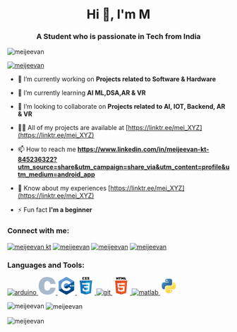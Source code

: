<h1 align="center">Hi 👋, I'm M</h1>
<h3 align="center">A Student who is passionate in Tech from India</h3>

<p align="left"> <img src="https://komarev.com/ghpvc/?username=meijeevan&label=Profile%20views&color=0e75b6&style=flat" alt="meijeevan" /> </p>

<p align="left"> <a href="https://github.com/ryo-ma/github-profile-trophy"><img src="https://github-profile-trophy.vercel.app/?username=meijeevan" alt="meijeevan" /></a> </p>

- 🔭 I’m currently working on **Projects related to Software & Hardware**

- 🌱 I’m currently learning **AI ML,DSA,AR & VR**

- 👯 I’m looking to collaborate on **Projects related to AI, IOT, Backend, AR & VR**

- 👨‍💻 All of my projects are available at [https://linktr.ee/mei_XYZ](https://linktr.ee/mei_XYZ)

- 📫 How to reach me **https://www.linkedin.com/in/meijeevan-kt-845236322?utm_source=share&utm_campaign=share_via&utm_content=profile&utm_medium=android_app**

- 📄 Know about my experiences [https://linktr.ee/mei_XYZ](https://linktr.ee/mei_XYZ)

- ⚡ Fun fact **I'm a beginner**

<h3 align="left">Connect with me:</h3>
<p align="left">
<a href="https://linkedin.com/in/meijeevan kt" target="blank"><img align="center" src="https://raw.githubusercontent.com/rahuldkjain/github-profile-readme-generator/master/src/images/icons/Social/linked-in-alt.svg" alt="meijeevan kt" height="30" width="40" /></a>
<a href="https://kaggle.com/meijeevan" target="blank"><img align="center" src="https://raw.githubusercontent.com/rahuldkjain/github-profile-readme-generator/master/src/images/icons/Social/kaggle.svg" alt="meijeevan" height="30" width="40" /></a>
<a href="https://www.codechef.com/users/meijeevan" target="blank"><img align="center" src="https://cdn.jsdelivr.net/npm/simple-icons@3.1.0/icons/codechef.svg" alt="meijeevan" height="30" width="40" /></a>
<a href="https://www.hackerrank.com/meijeevan" target="blank"><img align="center" src="https://raw.githubusercontent.com/rahuldkjain/github-profile-readme-generator/master/src/images/icons/Social/hackerrank.svg" alt="meijeevan" height="30" width="40" /></a>
</p>

<h3 align="left">Languages and Tools:</h3>
<p align="left"> <a href="https://www.arduino.cc/" target="_blank" rel="noreferrer"> <img src="https://cdn.worldvectorlogo.com/logos/arduino-1.svg" alt="arduino" width="40" height="40"/> </a> <a href="https://www.cprogramming.com/" target="_blank" rel="noreferrer"> <img src="https://raw.githubusercontent.com/devicons/devicon/master/icons/c/c-original.svg" alt="c" width="40" height="40"/> </a> <a href="https://www.w3schools.com/cpp/" target="_blank" rel="noreferrer"> <img src="https://raw.githubusercontent.com/devicons/devicon/master/icons/cplusplus/cplusplus-original.svg" alt="cplusplus" width="40" height="40"/> </a> <a href="https://www.w3schools.com/css/" target="_blank" rel="noreferrer"> <img src="https://raw.githubusercontent.com/devicons/devicon/master/icons/css3/css3-original-wordmark.svg" alt="css3" width="40" height="40"/> </a> <a href="https://git-scm.com/" target="_blank" rel="noreferrer"> <img src="https://www.vectorlogo.zone/logos/git-scm/git-scm-icon.svg" alt="git" width="40" height="40"/> </a> <a href="https://www.w3.org/html/" target="_blank" rel="noreferrer"> <img src="https://raw.githubusercontent.com/devicons/devicon/master/icons/html5/html5-original-wordmark.svg" alt="html5" width="40" height="40"/> </a> <a href="https://www.mathworks.com/" target="_blank" rel="noreferrer"> <img src="https://upload.wikimedia.org/wikipedia/commons/2/21/Matlab_Logo.png" alt="matlab" width="40" height="40"/> </a> <a href="https://www.python.org" target="_blank" rel="noreferrer"> <img src="https://raw.githubusercontent.com/devicons/devicon/master/icons/python/python-original.svg" alt="python" width="40" height="40"/> </a> </p>

<p><img align="left" src="https://github-readme-stats.vercel.app/api/top-langs?username=meijeevan&show_icons=true&locale=en&layout=compact" alt="meijeevan" /></p>

<p>&nbsp;<img align="center" src="https://github-readme-stats.vercel.app/api?username=meijeevan&show_icons=true&locale=en" alt="meijeevan" /></p>

<p><img align="center" src="https://github-readme-streak-stats.herokuapp.com/?user=meijeevan&" alt="meijeevan" /></p>
